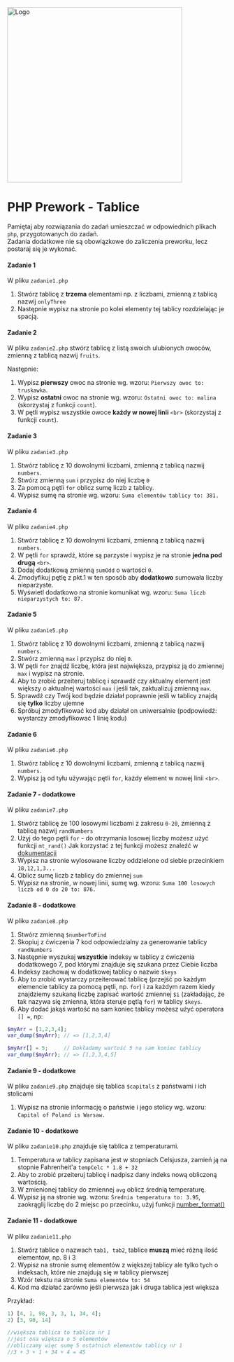 <img alt="Logo" src="http://coderslab.pl/svg/logo-coderslab.svg" width="400">

#  PHP Prework - Tablice

Pamiętaj aby rozwiązania do zadań umieszczać w odpowiednich plikach `php`, przygotowanych do zadań.  
Zadania dodatkowe nie są obowiązkowe do zaliczenia preworku, lecz postaraj się je wykonać.

#### Zadanie 1

W pliku `zadanie1.php`

1. Stwórz tablicę z **trzema** elementami np. z liczbami, zmienną z tablicą nazwij `onlyThree`
2. Następnie wypisz na stronie po kolei elementy tej tablicy rozdzielając je spacją.

#### Zadanie 2

W pliku `zadanie2.php` stwórz tablicę z listą swoich ulubionych owoców, zmienną z tablicą nazwij `fruits`.  

Następnie:

1. Wypisz **pierwszy** owoc na stronie wg. wzoru: `Pierwszy owoc to: truskawka`.
2. Wypisz **ostatni** owoc na stronie wg. wzoru: `Ostatni owoc to: malina` (skorzystaj z funkcji `count`).
3. W pętli wypisz wszystkie owoce **każdy w nowej linii** `<br>` (skorzystaj z funkcji `count`).

#### Zadanie 3

W pliku `zadanie3.php`

1. Stwórz tablicę z 10 dowolnymi liczbami, zmienną z tablicą nazwij `numbers`.
2. Stwórz zmienną  ```sum``` i przypisz do niej liczbę `0`
3. Za pomocą pętli ```for``` oblicz sumę liczb z tablicy.
4. Wypisz sumę na stronie wg. wzoru: `Suma elementów tablicy to: 381.`

#### Zadanie 4

W pliku `zadanie4.php`

1. Stwórz tablicę z 10 dowolnymi liczbami, zmienną z tablicą nazwij `numbers`.
2. W pętli ```for``` sprawdź, które są parzyste i wypisz je na stronie **jedna pod drugą** `<br>`.
3. Dodaj dodatkową zmienną `sumOdd` o wartości `0`.
4. Zmodyfikuj pętlę z pkt.1  w ten sposób aby **dodatkowo** sumowała liczby nieparzyste.
5. Wyświetl dodatkowo na stronie komunikat wg. wzoru: `Suma liczb nieparzystych to: 87.`


#### Zadanie 5

W pliku `zadanie5.php`

1. Stwórz tablicę z 10 dowolnymi liczbami, zmienną z tablicą nazwij `numbers`.
2. Stwórz zmienną  ```max``` i przypisz do niej `0`.
3. W pętli ```for``` znajdź liczbę, która jest największa, przypisz ją do zmiennej ```max``` i wypisz na stronie.
4. Aby to zrobić przeiteruj tablicę i sprawdź czy aktualny element jest większy o aktualnej wartości `max` i jeśli tak, zaktualizuj zmienną `max`.
5. Sprawdź czy Twój kod będzie działał poprawnie jeśli w tablicy znajdą się **tylko** liczby ujemne
6. Spróbuj zmodyfikować kod aby działał on uniwersalnie (podpowiedź: wystarczy zmodyfikować 1 linię kodu)

#### Zadanie 6

W pliku `zadanie6.php`

1. Stwórz tablicę z 10 dowolnymi liczbami, zmienną z tablicą nazwij `numbers`.
2. Wypisz ją od tyłu używając pętli ```for```, każdy element w nowej linii `<br>`.

#### Zadanie 7 - dodatkowe

W pliku `zadanie7.php`

1. Stwórz tablicę ze 100 losowymi liczbami z zakresu `0-20`, zmienną z tablicą nazwij `randNumbers`
2. Użyj do tego pętli `for` - do otrzymania losowej liczby możesz użyć funkcji `mt_rand()`
   Jak korzystać z tej funkcji możesz znaleźć w [dokumentacji][mt_rand]
3. Wypisz na stronie wylosowane liczby oddzielone od siebie przecinkiem `18,12,1,3...`
4. Oblicz sumę liczb z tablicy do zmiennej `sum`
5. Wypisz na stronie, w nowej linii, sumę wg. wzoru: `Suma 100 losowych liczb od 0 do 20 to: 876.`

#### Zadanie 8 - dodatkowe

W pliku `zadanie8.php`

1. Stwórz zmienną `$numberToFind`
2. Skopiuj z ćwiczenia 7 kod odpowiedzialny za generowanie tablicy `randNumbers`
3. Następnie wyszukaj **wszystkie** indeksy w tablicy z ćwiczenia dodatkowego 7, pod którymi znajduje się szukana przez Ciebie liczba
4. Indeksy zachowaj w dodatkowej tablicy o nazwie `$keys`
5. Aby to zrobić wystarczy przeiterować tablicę (przejść po każdym elemencie tablicy za pomocą pętli, np. `for`) i za każdym razem kiedy znajdziemy szukaną liczbę zapisać wartość zmiennej `$i` (zakładając, że tak nazywa się zmienna, która steruje pętlą `for`) w tablicy `$keys`. 
6. Aby dodać jakąś wartość na sam koniec tablicy możesz użyć operatora `[] =`, np:

```php
$myArr = [1,2,3,4];
var_dump($myArr); // => [1,2,3,4]

$myArr[] = 5;     // Dokładamy wartość 5 na sam koniec tablicy
var_dump($myArr); // => [1,2,3,4,5]
```

#### Zadanie 9 - dodatkowe

W pliku `zadanie9.php` znajduje się tablica `$capitals` z państwami i ich stolicami

1. Wypisz na stronie informację o państwie i jego stolicy wg. wzoru: `Capital of Poland is Warsaw.`

#### Zadanie 10 - dodatkowe

W pliku `zadanie10.php` znajduje się tablica z temperaturami.

1. Temperatura w tablicy zapisana jest w stopniach Celsjusza, zamień ją na stopnie Fahrenheit'a
   `tempCelc * 1.8 + 32`
2. Aby to zrobić przeiteruj tablicę i nadpisz dany indeks nową obliczoną wartością.
3. W zmienionej tablicy do zmiennej `avg` oblicz średnią temperaturę.
4. Wypisz ją na stronie wg. wzoru: `Średnia temperatura to: 3.95`, zaokrąglij liczbę do 2 miejsc po przecinku, użyj funkcji [number_format()][number_format]

#### Zadanie 11 - dodatkowe

W pliku `zadanie11.php`

1. Stwórz tablice o nazwach `tab1, tab2`, tablice **muszą** mieć różną ilość elementów, np. 8 i 3
2. Wypisz na stronie sumę elementów z większej tablicy ale tylko tych o indeksach, które nie znajdują się w tablicy pierwszej
3. Wzór tekstu na stronie `Suma elementów to: 54`
4. Kod ma działać zarówno jeśli pierwsza jak i druga tablica jest większa

Przykład:

```php
1) [4, 1, 98, 3, 3, 1, 34, 4];
2) [3, 90, 14]

//większa tablica to tablica nr 1
//jest ona większa o 5 elementów
//obliczamy więc sumę 5 ostatnich elementów tablicy nr 1
//3 + 3 + 1 + 34 + 4 = 45
```

<!-- Links -->
[mt_rand]: https://secure.php.net/manual/pl/function.mt-rand.php
[number_format]: http://php.net/manual/en/function.number-format.php
